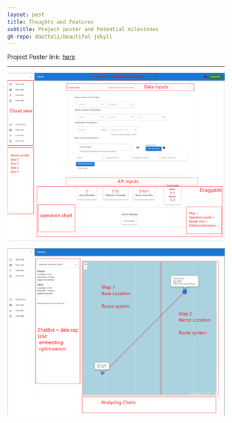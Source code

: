 ```yaml
---
layout: post
title: Thoughts and Features
subtitle: Project poster and Potential milestones
gh-repo: daattali/beautiful-jekyll
---
```

Project Poster link: [here](https://docs.google.com/presentation/d/10Y951CbX0ih6JfG-NUi6pvCgl-i0P46T/edit?usp=sharing&ouid=103998962811771874549&rtpof=true&sd=true)

**********************

![inputs](https://github.com/OSDModeling/OSDModeling-Guide/blob/main/_posts/inputs_thoughts.PNG?raw=true")

![results](https://github.com/OSDModeling/OSDModeling-Guide/blob/main/_posts/results_thoughts.PNG?raw=true")
